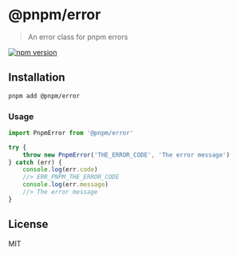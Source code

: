 # @pnpm/error

> An error class for pnpm errors

<!--@shields('npm')-->
[![npm version](https://img.shields.io/npm/v/@pnpm/error.svg)](https://www.npmjs.com/package/@pnpm/error)
<!--/@-->

## Installation

```sh
pnpm add @pnpm/error
```

### Usage

```ts
import PnpmError from '@pnpm/error'

try {
    throw new PnpmError('THE_ERROR_CODE', 'The error message')
} catch (err) {
    console.log(err.code)
    //> ERR_PNPM_THE_ERROR_CODE
    console.log(err.message)
    //> The error message
}
```

## License

MIT
